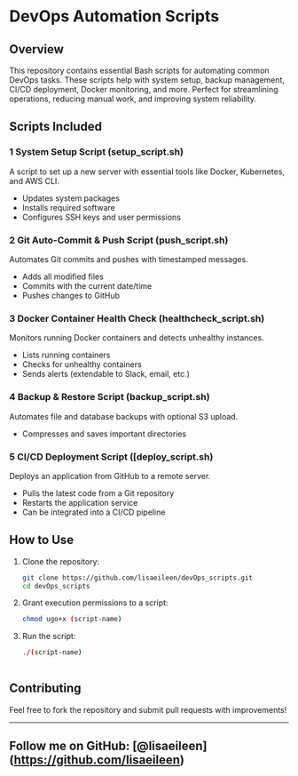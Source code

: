 # DevOps Automation Scripts

##  Overview
This repository contains essential Bash scripts for automating common DevOps tasks. These scripts help with system setup, backup management, CI/CD deployment, Docker monitoring, and more. Perfect for streamlining operations, reducing manual work, and improving system reliability.

##  Scripts Included

### 1️ **System Setup Script** (setup_script.sh)
A script to set up a new server with essential tools like Docker, Kubernetes, and AWS CLI.
- Updates system packages
- Installs required software
- Configures SSH keys and user permissions

### 2️ **Git Auto-Commit & Push Script** (push_script.sh)
Automates Git commits and pushes with timestamped messages.
- Adds all modified files
- Commits with the current date/time
- Pushes changes to GitHub

### 3️ **Docker Container Health Check** (healthcheck_script.sh)
Monitors running Docker containers and detects unhealthy instances.
- Lists running containers
- Checks for unhealthy containers
- Sends alerts (extendable to Slack, email, etc.)

### 4️ **Backup & Restore Script** (backup_script.sh)
Automates file and database backups with optional S3 upload.
- Compresses and saves important directories

### 5️ **CI/CD Deployment Script** ([deploy_script.sh)
Deploys an application from GitHub to a remote server.
- Pulls the latest code from a Git repository
- Restarts the application service
- Can be integrated into a CI/CD pipeline

##  How to Use
1. Clone the repository:
   ```sh
   git clone https://github.com/lisaeileen/devOps_scripts.git
   cd devOps_scripts
   ```
2. Grant execution permissions to a script:
   ```sh
   chmod ugo+x (script-name)
   ```
3. Run the script:
   ```sh
   ./(script-name)
  

##  Contributing
Feel free to fork the repository and submit pull requests with improvements!

---
## Follow me on GitHub: [@lisaeileen] (https://github.com/lisaeileen)

